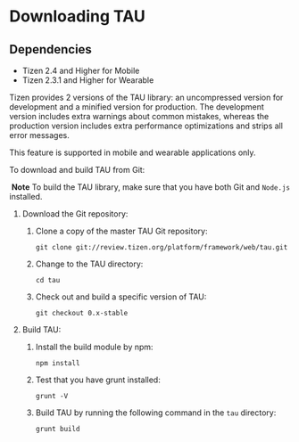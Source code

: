 # Downloading TAU

## Dependencies

- Tizen 2.4 and Higher for Mobile
- Tizen 2.3.1 and Higher for Wearable

Tizen provides 2 versions of the TAU library: an uncompressed version for development and a minified version for production. The development version includes extra warnings about common mistakes, whereas the production version includes extra performance optimizations and strips all error messages.

This feature is supported in mobile and wearable applications only.

To download and build TAU from Git:

​	**Note**	To build the TAU library, make sure that you have both Git and `Node.js` installed.

1. Download the Git repository:

   1. Clone a copy of the master TAU Git repository:

      ```
      git clone git://review.tizen.org/platform/framework/web/tau.git
      ```

   2. Change to the TAU directory:

      ```
      cd tau
      ```

   3. Check out and build a specific version of TAU:

      ```
      git checkout 0.x-stable
      ```

2. Build TAU:

   1. Install the build module by npm:

      ```
      npm install
      ```

   2. Test that you have grunt installed:

      ```
      grunt -V
      ```

   3. Build TAU by running the following command in the `tau` directory:

      ```
      grunt build
      ```